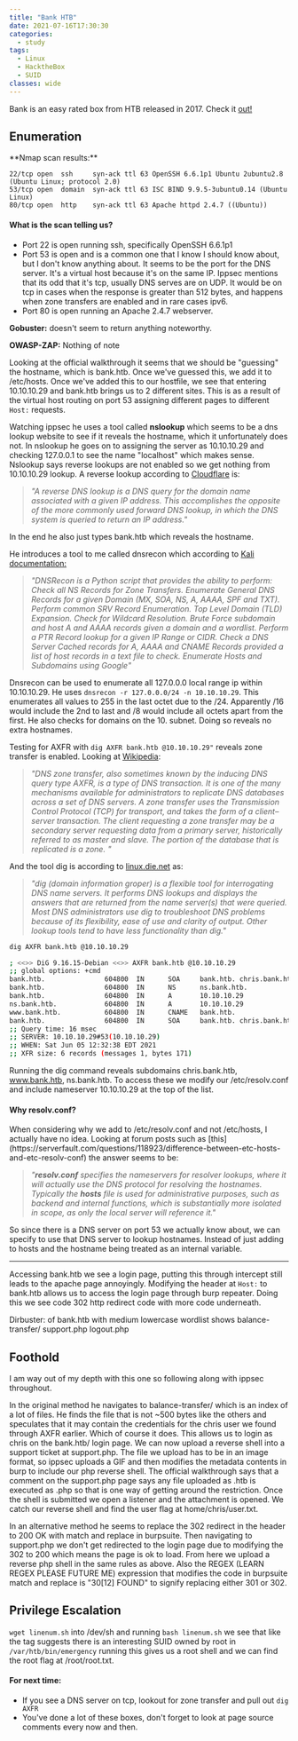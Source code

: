 ```yaml
---
title: "Bank HTB"
date: 2021-07-16T17:30:30
categories:
  - study
tags:
  - Linux
  - HacktheBox
  - SUID
classes: wide
---
```

Bank is an easy rated box from HTB released in 2017. Check it [out!][htbboxlink]

[htbboxlink]: https://app.hackthebox.eu/machines/Bank

<h2> Enumeration</h2>
**Nmap scan results:**

```
22/tcp open  ssh     syn-ack ttl 63 OpenSSH 6.6.1p1 Ubuntu 2ubuntu2.8 (Ubuntu Linux; protocol 2.0)
53/tcp open  domain  syn-ack ttl 63 ISC BIND 9.9.5-3ubuntu0.14 (Ubuntu Linux)
80/tcp open  http    syn-ack ttl 63 Apache httpd 2.4.7 ((Ubuntu))
```

<h4>What is the scan telling us?</h4>

- Port 22 is open running ssh, specifically OpenSSH 6.6.1p1
- Port 53 is open and is a common one that I know I should know about, but I don't know anything about. It seems to be the port for the DNS server. It's a virtual host because it's on the same IP. Ippsec mentions that its odd that it's tcp, usually DNS serves are on UDP. It would be on tcp in cases when the response is greater than 512 bytes, and happens when zone transfers are enabled and in rare cases ipv6.
- Port 80 is open running an Apache 2.4.7 webserver. 

**Gobuster:**
doesn't seem to return anything noteworthy.

**OWASP-ZAP:**
Nothing of note

Looking at the official walkthrough it seems that we should be "guessing" the hostname, which is bank.htb. Once we've guessed this, we add it to /etc/hosts. 
Once we've added this to our hostfile, we see that entering 10.10.10.29 and bank.htb brings us to 2 different sites. This is as a result of the virtual host routing on port 53 assigning different pages to different `Host:` requests.

Watching ippsec he uses a tool called **nslookup** which seems to be a dns lookup website to see if it reveals the hostname, which it unfortunately does not.
In nslookup he goes on to assigning the server as 10.10.10.29 and checking 127.0.0.1 to see the name "localhost" which makes sense.
Nslookup says reverse lookups are not enabled so we get nothing from 10.10.10.29 lookup. 
A reverse lookup according to [Cloudflare](https://www.cloudflare.com/en-gb/learning/dns/glossary/reverse-dns/) is:

>*"A reverse DNS lookup is a DNS query for the domain name associated with a given IP address. This accomplishes the opposite of the more commonly used forward DNS lookup, in which the DNS system is queried to return an IP address."*

In the end he also just types bank.htb which reveals the hostname.

He introduces a tool to me called dnsrecon which according to [Kali documentation:](https://www.kali.org/tools/dnsrecon/)

>*"DNSRecon is a Python script that provides the ability to perform:
    Check all NS Records for Zone Transfers.
    Enumerate General DNS Records for a given Domain (MX, SOA, NS, A, AAAA, SPF and TXT).
    Perform common SRV Record Enumeration.
    Top Level Domain (TLD) Expansion.
    Check for Wildcard Resolution.
    Brute Force subdomain and host A and AAAA records given a domain and a wordlist.
    Perform a PTR Record lookup for a given IP Range or CIDR.
    Check a DNS Server Cached records for A, AAAA and CNAME
    Records provided a list of host records in a text file to check.
    Enumerate Hosts and Subdomains using Google"*


Dnsrecon can be used to enumerate all 127.0.0.0 local range ip within 10.10.10.29. He uses `dnsrecon -r 127.0.0.0/24 -n 10.10.10.29`. This enumerates all values to 255 in the last octet due to the /24. Apparently /16 would include the 2nd to last and /8 would include all octets apart from the first. He also checks for domains on the 10. subnet. Doing so reveals no extra hostnames.

Testing for AXFR with `dig AXFR bank.htb @10.10.10.29"` reveals zone transfer is enabled. Looking at [Wikipedia](https://en.wikipedia.org/wiki/DNS_zone_transfer):

>*"DNS zone transfer, also sometimes known by the inducing DNS query type AXFR, is a type of DNS transaction. It is one of the many mechanisms available for administrators to replicate DNS databases across a set of DNS servers. A zone transfer uses the Transmission Control Protocol (TCP) for transport, and takes the form of a client–server transaction. The client requesting a zone transfer may be a secondary server requesting data from a primary server, historically referred to as master and slave. The portion of the database that is replicated is a zone. "*

And the tool dig is according to  [linux.die.net](https://linux.die.net/man/1/dig) as:

>*"dig (domain information groper) is a flexible tool for interrogating DNS name servers. It performs DNS lookups and displays the answers that are returned from the name server(s) that were queried. Most DNS administrators use dig to troubleshoot DNS problems because of its flexibility, ease of use and clarity of output. Other lookup tools tend to have less functionality than dig."*

```bash
dig AXFR bank.htb @10.10.10.29

; <<>> DiG 9.16.15-Debian <<>> AXFR bank.htb @10.10.10.29
;; global options: +cmd
bank.htb.               604800  IN      SOA     bank.htb. chris.bank.htb. 5 604800 86400 2419200 604800
bank.htb.               604800  IN      NS      ns.bank.htb.
bank.htb.               604800  IN      A       10.10.10.29
ns.bank.htb.            604800  IN      A       10.10.10.29
www.bank.htb.           604800  IN      CNAME   bank.htb.
bank.htb.               604800  IN      SOA     bank.htb. chris.bank.htb. 5 604800 86400 2419200 604800
;; Query time: 16 msec
;; SERVER: 10.10.10.29#53(10.10.10.29)
;; WHEN: Sat Jun 05 12:32:38 EDT 2021
;; XFR size: 6 records (messages 1, bytes 171)
```

Running the dig command reveals subdomains chris.bank.htb, www.bank.htb, ns.bank.htb. To access these we modify our /etc/resolv.conf and include nameserver 10.10.10.29 at the top of the list.

<h4>Why resolv.conf?</h4>
When considering why we add to /etc/resolv.conf and not /etc/hosts, I actually have no idea. Looking at forum posts such as [this](https://serverfault.com/questions/118923/difference-between-etc-hosts-and-etc-resolv-conf) the answer seems to be:

>*"**resolv.conf** specifies the nameservers for resolver lookups, where it will actually use the DNS protocol for resolving the hostnames.
Typically the **hosts** file is used for administrative purposes, such as backend and internal functions, which is substantially more isolated in scope, as only the local server will reference it."*

So since there is a DNS server on port 53 we actually know about, we can specify to use that DNS server to lookup hostnames. Instead of just adding to hosts and the hostname being treated as an internal variable.

---
Accessing bank.htb we see a login page, putting this through intercept still leads to the apache page annoyingly. Modifying the header at `Host:` to bank.htb allows us to access the login page through burp repeater. Doing this we see code 302 http redirect code with more code underneath.

Dirbuster: of bank.htb with medium lowercase wordlist shows
balance-transfer/
support.php
logout.php

<h2>Foothold</h2>

I am way out of my depth with this one so following along with ippsec throughout. 

In the original method he navigates to balance-transfer/ which is an index of a lot of files. He finds the file that is not ~500 bytes like the others and speculates that it may contain the credentials for the chris user we found through AXFR earlier. Which of course it does.
This allows us to login as chris on the bank.htb/ login page. We can now upload a reverse shell into a support ticket at support.php. 
The file we upload has to be in an image format, so ippsec uploads a GIF and then modifies the metadata contents in burp to include our php reverse  shell.
The official walkthrough says that a comment on the support.php page says any file uploaded as .htb is executed as .php so that is one way of getting around the restriction.
Once the shell is submitted we open a listener and the attachment is opened. We catch our reverse shell and find the user flag at home/chris/user.txt. 

In an alternative method he seems to replace the 302 redirect in the header to 200 OK with match and replace in burpsuite. Then navigating to support.php we don't get redirected to the login page due to modifying the 302 to 200 which means the page is ok to load. From here we upload a reverse php shell in the same rules as above.
Also the REGEX (LEARN REGEX PLEASE FUTURE ME) expression that modifies the code in burpsuite match and replace is "30[12] FOUND" to signify replacing either 301 or 302.

<h2>Privilege Escalation</h2>

`wget linenum.sh` into /dev/sh and running `bash linenum.sh` we see that like the tag suggests there is an interesting SUID owned by root in `/var/htb/bin/emergency` 
running this gives us a root shell and we can find the root flag at /root/root.txt.

<h4>For next time:</h4>

- If you see a DNS server on tcp, lookout for zone transfer and pull out `dig AXFR`
- You've done a lot of these boxes, don't forget to look at page source comments every now and then.
